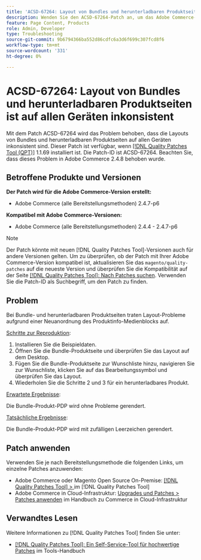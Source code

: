 ```yaml
---
title: 'ACSD-67264: Layout von Bundles und herunterladbaren Produktseiten ist auf allen Geräten inkonsistent'
description: Wenden Sie den ACSD-67264-Patch an, um das Adobe Commerce-Bundle und herunterladbare Seiten zu beheben, bei denen Layout-Probleme aufgrund einer Neuanordnung des Produktinformations-Medienblocks aufgetreten sind.
feature: Page Content, Products
role: Admin, Developer
type: Troubleshooting
source-git-commit: 9b6794366ba552d86cdfc6a3d6f699c307fcd8f6
workflow-type: tm+mt
source-wordcount: '331'
ht-degree: 0%

---
```



# ACSD-67264: Layout von Bundles und herunterladbaren Produktseiten ist auf allen Geräten inkonsistent

Mit dem Patch ACSD-67264 wird das Problem behoben, dass die Layouts von Bundles und herunterladbaren Produktseiten auf allen Geräten inkonsistent sind. Dieser Patch ist verfügbar, wenn [[!DNL Quality Patches Tool (QPT)]](/help/tools/quality-patches-tool/quality-patches-tool-to-self-serve-quality-patches.md) 1.1.69 installiert ist. Die Patch-ID ist ACSD-67264. Beachten Sie, dass dieses Problem in Adobe Commerce 2.4.8 behoben wurde.

## Betroffene Produkte und Versionen

**Der Patch wird für die Adobe Commerce-Version erstellt:**

* Adobe Commerce (alle Bereitstellungsmethoden) 2.4.7-p6

**Kompatibel mit Adobe Commerce-Versionen:**

* Adobe Commerce (alle Bereitstellungsmethoden) 2.4.4 - 2.4.7-p6

>[!NOTE]
>
>Der Patch könnte mit neuen [!DNL Quality Patches Tool]-Versionen auch für andere Versionen gelten. Um zu überprüfen, ob der Patch mit Ihrer Adobe Commerce-Version kompatibel ist, aktualisieren Sie das `magento/quality-patches` auf die neueste Version und überprüfen Sie die Kompatibilität auf der Seite [[!DNL Quality Patches Tool]: Nach Patches suchen](https://experienceleague.adobe.com/tools/commerce-quality-patches/index.html). Verwenden Sie die Patch-ID als Suchbegriff, um den Patch zu finden.

## Problem

Bei Bundle- und herunterladbaren Produktseiten traten Layout-Probleme aufgrund einer Neuanordnung des Produktinfo-Medienblocks auf.

<u>Schritte zur Reproduktion</u>:

1. Installieren Sie die Beispieldaten.
1. Öffnen Sie die Bundle-Produktseite und überprüfen Sie das Layout auf dem Desktop.
1. Fügen Sie die Bundle-Produktseite zur Wunschliste hinzu, navigieren Sie zur Wunschliste, klicken Sie auf das Bearbeitungssymbol und überprüfen Sie das Layout.
1. Wiederholen Sie die Schritte 2 und 3 für ein herunterladbares Produkt.

<u>Erwartete Ergebnisse</u>:

Die Bundle-Produkt-PDP wird ohne Probleme gerendert.

<u>Tatsächliche Ergebnisse</u>:

Die Bundle-Produkt-PDP wird mit zufälligen Leerzeichen gerendert.

## Patch anwenden

Verwenden Sie je nach Bereitstellungsmethode die folgenden Links, um einzelne Patches anzuwenden:

* Adobe Commerce oder Magento Open Source On-Premise: [[!DNL Quality Patches Tool] > ](/help/tools/quality-patches-tool/usage.md) im [!DNL Quality Patches Tool]
* Adobe Commerce in Cloud-Infrastruktur: [Upgrades und Patches > Patches anwenden](https://experienceleague.adobe.com/docs/commerce-cloud-service/user-guide/develop/upgrade/apply-patches.html) im Handbuch zu Commerce in Cloud-Infrastruktur

## Verwandtes Lesen

Weitere Informationen zu [!DNL Quality Patches Tool] finden Sie unter:

* [[!DNL Quality Patches Tool]: Ein Self-Service-Tool für hochwertige Patches](/help/tools/quality-patches-tool/quality-patches-tool-to-self-serve-quality-patches.md) im Tools-Handbuch
